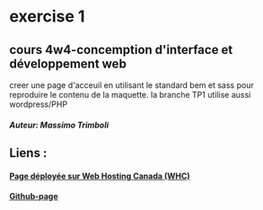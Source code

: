 # exercise 1
## cours 4w4-concemption d'interface et développement web

creer une page d'acceuil en utilisant le standard bem et sass pour reproduire le contenu de la maquette. 
la branche TP1 utilise aussi wordpress/PHP
##### Auteur: Massimo Trimboli

## Liens :
#### <a href="https://gftnth00.mywhc.ca/4w4_43/">Page déployée sur Web Hosting Canada (WHC)</a>
#### <a href="https://massimo-trimboli.github.io/h25-4w4/">Github-page</a>
